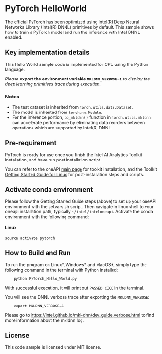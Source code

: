 # PyTorch HelloWorld
The official PyTorch has been optimized using Intel(R) Deep Neural Networks Library (Intel(R) DNNL) primitives by default. This sample shows how to train a PyTorch model and run the inference with Intel DNNL enabled. 


## Key implementation details
This Hello World sample code is implemented for CPU using the Python language. 

*Please* **export the environment variable `MKLDNN_VERBOSE=1`** *to display the deep learning primitives trace during execution.*

### Notes
 - The test dataset is inherited from `torch.utils.data.Dataset`.
 - The model is inherited from `torch.nn.Module`.
 - For the inference portion, `to_mkldnn()` function in `torch.utils.mkldnn` can accelerate performance by eliminating data reorders between operations which are supported by Intel(R) DNNL.


## Pre-requirement

PyTorch is ready for use once you finish the Intel AI Analytics Toolkit installation, and have run post installation script.

You can refer to the oneAPI [main page](https://software.intel.com/en-us/oneapi) for toolkit installation, and the Toolkit [Getting Started Guide for Linux](https://software.intel.com/en-us/get-started-with-intel-oneapi-linux-get-started-with-the-intel-ai-analytics-toolkit) for post-installation steps and scripts.

## Activate conda environment

Please follow the Getting Started Guide steps (above) to set up your oneAPI environment with the setvars.sh script. Then navigate in linux shell to your oneapi installation path, typically `~/intel/inteloneapi`. Activate the conda environment with the following command:

#### Linux
```
source activate pytorch
```
 

## How to Build and Run 

To run the program on Linux*, Windows* and MacOS*, simply type the following command in the terminal with Python installed:

```
    python PyTorch_Hello_World.py
```

With successful execution, it will print out `PASSED_CICD` in the terminal.

You will see the DNNL verbose trace after exporting the `MKLDNN_VERBOSE`:

```
    export MKLDNN_VERBOSE=1
```

Please go to https://intel.github.io/mkl-dnn/dev_guide_verbose.html to find more information about the mkldnn log. 

## License  
This code sample is licensed under MIT license.
